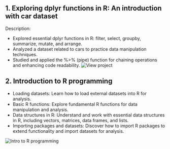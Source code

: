 ## 1. Exploring dplyr functions in R: An introduction with car dataset
Description:
- Explored essential dplyr functions in R: filter, select, groupby, summarize, mutate, and arrange.
- Analyzed a dataset related to cars to practice data manipulation techniques.
- Studied and applied the %>% (pipe) function for chaining operations and enhancing code readability.
![View project](https://github.com/rizsocial/Data-Analysis/blob/main/R/Data%20analysis%20tools%20using%20R%20and%20Dplyr/dplyr_intro.Rmd)

## 2. Introduction to R programming

- Loading datasets: Learn how to load external datasets into R for analysis.
- Basic R functions: Explore fundamental R functions for data manipulation and analysis.
- Data structures in R: Understand and work with essential data structures in R, including vectors, matrices, data frames, and lists.
- Importing packages and datasets: Discover how to import R packages to extend functionality and import datasets for analysis.

![Intro to R programming](https://github.com/rizsocial/Data-Analysis/blob/main/R/Intro%20to%20R%20Programming/Getting_Started_with_R.R)
